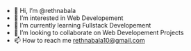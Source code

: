 - 👋 Hi, I’m @rethnabala
- 👀 I’m interested in Web Developement
- 🌱 I’m currently learning Fullstack Developement
- 💞️ I’m looking to collaborate on Web Developement Projects
- 📫 How to reach me rethnabala10@gmail.com

<!---
rethnabala/rethnabala is a ✨ special ✨ repository because its `README.md` (this file) appears on your GitHub profile.
You can click the Preview link to take a look at your changes.
--->
